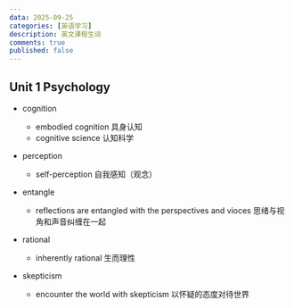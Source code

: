 ```yaml
---
data: 2025-09-25
categories: [英语学习]
description: 英文课程生词
comments: true
published: false
---
```


## Unit 1 Psychology

- cognition 
  - embodied cognition 具身认知
  - cognitive science 认知科学
- perception
  - self-perception 自我感知（观念）

- entangle
  - reflections are entangled with the perspectives and vioces 思绪与视角和声音纠缠在一起
- rational
  - inherently rational 生而理性
- skepticism
  - encounter the world with skepticism 以怀疑的态度对待世界









